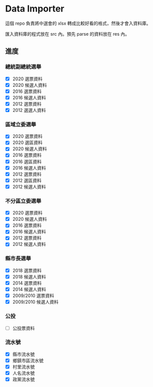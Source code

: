 # Data Importer

這個 repo 負責將中選會的 xlsx 轉成比較好看的格式，然後才會入資料庫。

匯入資料庫的程式放在 src 內。預先 parse 的資料放在 res 內。

## 進度
### 總統副總統選舉
- [x] 2020 選票資料
- [x] 2020 候選人資料
- [x] 2016 選票資料
- [x] 2016 候選人資料
- [x] 2012 選票資料
- [x] 2012 選選人資料

### 區域立委選舉
- [x] 2020 選票資料
- [x] 2020 選區資料
- [x] 2020 候選人資料
- [x] 2016 選票資料
- [x] 2016 選區資料
- [x] 2016 候選人資料
- [x] 2012 選票資料
- [x] 2012 選區資料
- [x] 2012 候選人資料

### 不分區立委選舉
- [x] 2020 選票資料
- [x] 2020 候選人資料
- [x] 2016 選票資料
- [x] 2016 候選人資料
- [x] 2012 選票資料
- [x] 2012 候選人資料

### 縣市長選舉
- [x] 2018 選票資料
- [x] 2018 候選人資料
- [x] 2014 選票資料
- [x] 2014 候選人資料
- [x] 2009/2010 選票資料
- [x] 2009/2010 候選人資料

### 公投
- [ ] 公投票資料

### 流水號
- [x] 縣市流水號
- [x] 鄉鎮市區流水號
- [x] 村里流水號
- [x] 人名流水號
- [x] 政黨流水號